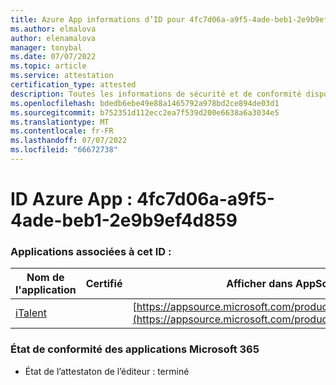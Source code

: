 ```yaml
---
title: Azure App informations d’ID pour 4fc7d06a-a9f5-4ade-beb1-2e9b9ef4d859
ms.author: elmalova
author: elenamalova
manager: tonybal
ms.date: 07/07/2022
ms.topic: article
ms.service: attestation
certification_type: attested
description: Toutes les informations de sécurité et de conformité disponibles pour 4fc7d06a-a9f5-4ade-beb1-2e9b9ef4d859.
ms.openlocfilehash: bdedb6ebe49e88a1465792a978bd2ce894de03d1
ms.sourcegitcommit: b752351d112ecc2ea7f539d200e6638a6a3034e5
ms.translationtype: MT
ms.contentlocale: fr-FR
ms.lasthandoff: 07/07/2022
ms.locfileid: "66672738"
---
```

# <a name="azure-app-id-4fc7d06a-a9f5-4ade-beb1-2e9b9ef4d859"></a>ID Azure App : 4fc7d06a-a9f5-4ade-beb1-2e9b9ef4d859


### <a name="apps-associated-with-this-id"></a>Applications associées à cet ID :
| **Nom de l'application** | **Certifié** | **Afficher dans AppSource** |
|--------------|---------------|-----------------------|
| [iTalent](../forward/WA200004328.md) |  | [https://appsource.microsoft.com/product/office/WA200004328](https://appsource.microsoft.com/product/office/WA200004328) |

### <a name="microsoft-365-app-compliance-status"></a>État de conformité des applications Microsoft 365
- État de l’attestaton de l’éditeur : terminé
